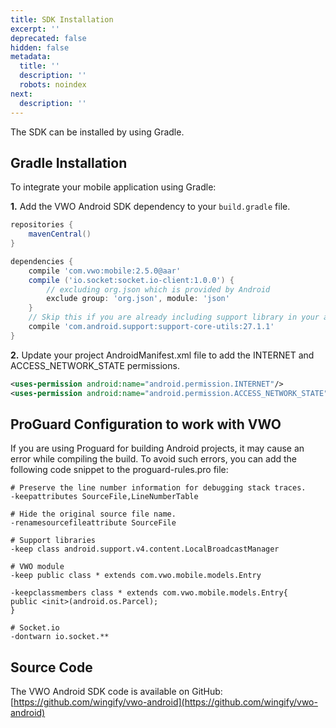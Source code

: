 ```yaml
---
title: SDK Installation
excerpt: ''
deprecated: false
hidden: false
metadata:
  title: ''
  description: ''
  robots: noindex
next:
  description: ''
---
```

The SDK can be installed by using Gradle.

## Gradle Installation

To integrate your mobile application using Gradle:

**1.** Add the VWO Android SDK dependency to your `build.gradle` file.

```groovy Dependencies
repositories {
    mavenCentral()
}

dependencies {
    compile 'com.vwo:mobile:2.5.0@aar'
    compile ('io.socket:socket.io-client:1.0.0') {
        // excluding org.json which is provided by Android
        exclude group: 'org.json', module: 'json'
    }  
  	// Skip this if you are already including support library in your app.
    compile 'com.android.support:support-core-utils:27.1.1'
}
```

**2.** Update your project AndroidManifest.xml file to add the INTERNET and ACCESS\_NETWORK\_STATE permissions.

```xml AndroidManifest.xml
<uses-permission android:name="android.permission.INTERNET"/>
<uses-permission android:name="android.permission.ACCESS_NETWORK_STATE"/>
```

## ProGuard Configuration to work with VWO

If you are using Proguard for building Android projects, it may cause an error while compiling the build. To avoid such errors, you can add the following code snippet to the proguard-rules.pro file:

```shell proguard.cfg
# Preserve the line number information for debugging stack traces.
-keepattributes SourceFile,LineNumberTable

# Hide the original source file name.
-renamesourcefileattribute SourceFile

# Support libraries
-keep class android.support.v4.content.LocalBroadcastManager

# VWO module
-keep public class * extends com.vwo.mobile.models.Entry

-keepclassmembers class * extends com.vwo.mobile.models.Entry{
public <init>(android.os.Parcel);
}

# Socket.io
-dontwarn io.socket.**
```

## Source Code

The VWO Android SDK code is available on GitHub:\
[https://github.com/wingify/vwo-android](https://github.com/wingify/vwo-android)

##

